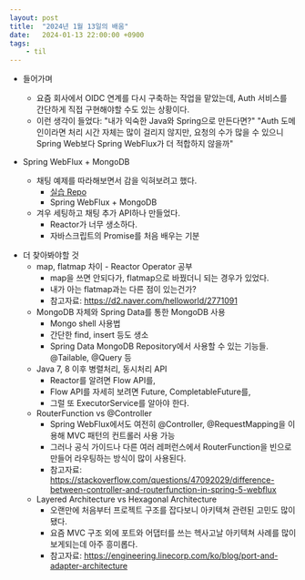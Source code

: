 ```yaml
---
layout: post
title:  "2024년 1월 13일의 배움"
date:   2024-01-13 22:00:00 +0900
tags:
    - til
---
```


* 들어가며
    - 요즘 회사에서 OIDC 연계를 다시 구축하는 작업을 맡았는데, Auth 서비스를 간단하게 직접 구현해야할 수도 있는 상황이다.
    - 이런 생각이 들었다: "내가 익숙한 Java와 Spring으로 만든다면?" "Auth 도메인이라면 처리 시간 자체는 많이 걸리지 않지만, 요청의 수가 많을 수 있으니 Spring Web보다 Spring WebFlux가 더 적합하지 않을까"

* Spring WebFlux + MongoDB
    - 채팅 예제를 따라해보면서 감을 익혀보려고 했다.
        - [실습 Repo](https://github.com/0tak2/fluxStudy)
        - Spring WebFlux + MongoDB
    - 겨우 세팅하고 채팅 추가 API하나 만들었다.
        - Reactor가 너무 생소하다.
        - 자바스크립트의 Promise를 처음 배우는 기분

- 더 찾아봐야할 것
    - map, flatmap 차이 - Reactor Operator 공부
        - map을 쓰면 안되다가, flatmap으로 바꿨더니 되는 경우가 있었다.
        - 내가 아는 flatmap과는 다른 점이 있는건가?
        - 참고자료: https://d2.naver.com/helloworld/2771091
    - MongoDB 자체와 Spring Data를 통한 MongoDB 사용
        - Mongo shell 사용법
        - 간단한 find, insert 등도 생소
        - Spring Data MongoDB Repository에서 사용할 수 있는 기능들. @Tailable, @Query 등
    - Java 7, 8 이후 병렬처리, 동시처리 API
        - Reactor를 알려면 Flow API를,
        - Flow API를 자세히 보려면 Future, CompletableFuture를,
        - 그럴 또 ExecutorService를 알아야 한다.
    - RouterFunction vs @Controller
        - Spring WebFlux에서도 여전히 @Controller, @RequestMapping을 이용해 MVC 패턴의 컨트롤러 사용 가능
        - 그러나 공식 가이드나 다른 여러 레퍼런스에서 RouterFunction을 빈으로 만들어 라우팅하는 방식이 많이 사용된다.
        - 참고자료: https://stackoverflow.com/questions/47092029/difference-between-controller-and-routerfunction-in-spring-5-webflux
    - Layered Architecture vs Hexagonal Architecture
        - 오랜만에 처음부터 프로젝트 구조를 잡다보니 아키텍쳐 관련된 고민도 많이 됐다.
        - 요즘 MVC 구조 외에 포트와 어댑터를 쓰는 헥사고날 아키텍쳐 사례를 많이 보게되는데 아주 흥미롭다.
        - 참고자료: https://engineering.linecorp.com/ko/blog/port-and-adapter-architecture
